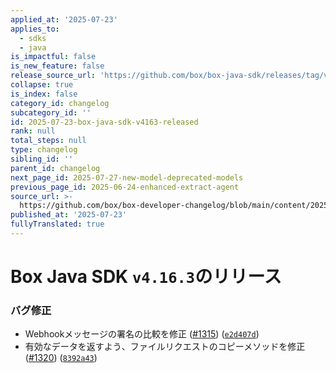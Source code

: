 ```yaml
---
applied_at: '2025-07-23'
applies_to:
  - sdks
  - java
is_impactful: false
is_new_feature: false
release_source_url: 'https://github.com/box/box-java-sdk/releases/tag/v4.16.3'
collapse: true
is_index: false
category_id: changelog
subcategory_id: ''
id: 2025-07-23-box-java-sdk-v4163-released
rank: null
total_steps: null
type: changelog
sibling_id: ''
parent_id: changelog
next_page_id: 2025-07-27-new-model-deprecated-models
previous_page_id: 2025-06-24-enhanced-extract-agent
source_url: >-
  https://github.com/box/box-developer-changelog/blob/main/content/2025/07-23-box-java-sdk-v4163-released.md
published_at: '2025-07-23'
fullyTranslated: true
---
```

# Box Java SDK `v4.16.3`のリリース

### バグ修正

* Webhookメッセージの署名の比較を修正 ([#1315][1]) ([`e2d407d`][2])
* 有効なデータを返すよう、ファイルリクエストのコピーメソッドを修正 ([#1320][3]) ([`8392a43`][4])

[1]: https://github.com/box/box-java-sdk/issues/1315

[2]: https://github.com/box/box-java-sdk/commit/e2d407ded3370ffee6eb074044fd562629a904be

[3]: https://github.com/box/box-java-sdk/issues/1320

[4]: https://github.com/box/box-java-sdk/commit/8392a437c1a738bebb4e7d0f84d6bf833c76bdf3
